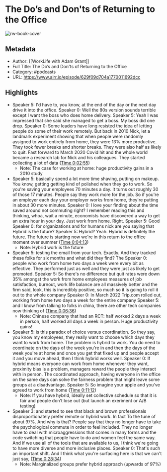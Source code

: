 # The Do’s and Don'ts of Returning to the Office

![rw-book-cover](https://f.prxu.org/131/images/54c91b01-be7b-4ba8-b0c8-0fb8fd0516e6/TED_WLS2_Logo_3000x3000.png)

## Metadata
- Author: [[WorkLife with Adam Grant]]
- Full Title: The Do’s and Don'ts of Returning to the Office
- Category: #podcasts
- URL: https://www.airr.io/episode/629f09d704a1770011692dcc

## Highlights
- Speaker 5: I'd have to, you know, at the end of the day or the next day drive it into the office. 
  Speaker 0: Well the 80s version sounds terrible except I want the boss who does home delivery. 
  Speaker 5: Yeah I was impressed that she said she managed to get a boss. My boss did one drop. 
  Speaker 0: Some leaders have long resisted the idea of letting people do some of their work remotely. But back in 2010 Nick, let a landmark experiment showing that when people were randomly assigned to work entirely from home, they were 13% more productive. They took fewer breaks and shorter breaks. They were also half as likely to quit. Fast forward to March 2020 Covid hit and the whole world became a research lab for Nick and his colleagues. They started collecting a lot of data ([Time 0:02:55](https://www.airr.io/quote/62a65fc43f707348d6cd47fc))
    - Note: The case for working at home: huge productivity gains in a 2010 study
- Speaker 5: basically spend a lot more time shaving, putting on makeup. You know, getting getting kind of polished when they go to work. So you're saving your employees 70 minutes a day. It turns out roughly 30 of those 17 minutes. People say they work more for the job. So if you're an employer each day your employer works from home, they're putting in about 30 more minutes. 
  Speaker 0: I love your finding about the time saved around not commuting right? I remember reading this and thinking, whoa, wait a minute, economists have discovered a way to get an extra hour in your day. Just work from home. Right. 
  Speaker 5: Good 
  Speaker 0: for organizations and for humans nick are you saying that Hybrid is the future? 
  Speaker 5: Hybrid? Yeah. Hybrid is definitely the future. The future is starting now we're in this return to the office moment over summer ([Time 0:04:13](https://www.airr.io/quote/62a65fc43f707348d6cd4807))
    - Note: Hybrid work is the future
- Speaker 5: testing the email from your tech. Exactly. And they tracked these folks for six months and what did they find? The 
  Speaker 0: people who work from home two days a week were every bit as effective. They performed just as well and they were just as likely to get promoted. 
  Speaker 5: So there's no difference but quit rates were down 35% amongst the work from home employees measures of job satisfaction, burnout, work life balance are all massively better and the firm said, look, this is incredibly positive, so much so it is going to roll it out to the whole company 
  Speaker 0: In March 2022 Trip.com rolled out, working from home two days a week for the entire company 
  Speaker 5: and I know from talking to folks in china, there are other tech companies now thinking of ([Time 0:06:36](https://www.airr.io/quote/62a65fc43f707348d6cd4811))
    - Note: Chinese company that had an RCT: half worked 2 days a week in person, half worked all days a week in person. Huge productivity gains!
- Speaker 5: is this paradox of choice versus coordination. So they say, you know my employees, they really want to choose which days they want to work from home. The problem is hybrid to work. You do need to coordinate on the days of the week you're in and then the days of the week you're at home and once you get that fixed up and people accept it and you move ahead, then I think hybrid works well. 
  Speaker 0: If hybrid means everyone can work from home whenever they want, proximity bias is a problem, managers reward the people they interact with in person. The coordinated approach, having everyone in the office on the same days can solve the fairness problem that might leave some groups at a disadvantage. 
  Speaker 5: So imagine your apple and you've agreed to work from home ([Time 0:11:12](https://www.airr.io/quote/62a65fc43f707348d6cd4820))
    - Note: If you have hybrid, ideally set collective schedule so that it is fair and people don’t lose out (but launch an exeriment or A/B testing)
- Speaker 3: and started to see that black and brown professionals disproportionately prefer remote or hybrid work. In fact To the tune of about 97%. And why is that? People say that they no longer have to take the psychological commute in order to feel included. They no longer have to deal with microaggressions that comes in many forms and the code switching that people have to do and women feel the same way. And if we use all of the tools that are available to us, I think we're going to have more diverse and more inclusive places. 
  Speaker 0: That's such an important shift. And I think what you're surfacing here is that we can't just say, ([Time 0:28:34](https://www.airr.io/quote/62a65fd03f707348d6cd4a86))
    - Note: Marginalized groups prefer hybrid approach (upwards of 97%)
